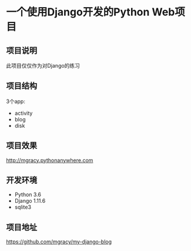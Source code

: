 # 一个使用Django开发的Python Web项目
## 项目说明
此项目仅仅作为对Django的练习
## 项目结构
3个app:
- activity
- blog
- disk
## 项目效果
http://mgracy.pythonanywhere.com
## 开发环境
- Python 3.6
- Django 1.11.6
- sqlite3
## 项目地址
https://github.com/mgracy/my-django-blog
